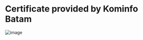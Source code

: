 # Certificate provided by Kominfo Batam
![image](https://user-images.githubusercontent.com/19588033/183016740-f23f9202-124f-4d8c-803b-9f409d44beb9.png)
